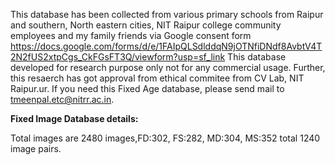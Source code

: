 This database has been collected from various primary schools from Raipur and southern, North eastern cities, NIT Raipur college community employees and my family friends via Google consent form https://docs.google.com/forms/d/e/1FAIpQLSdlddqN9jOTNfiDNdf8AvbtV4T2N2fUS2xtpCgs_CkFGsFT3Q/viewform?usp=sf_link 
This database developed for research purpose only not for any commercial usage. 
Further, this resaerch has got approval from ethical commitee from CV Lab, NIT Raipur.ur.
If you need this Fixed Age database, please send mail to tmeenpal.etc@nitrr.ac.in.

**Fixed Image Database details:**

Total images are 2480 images,FD:302, FS:282, MD:304, MS:352 total 1240 image pairs.




